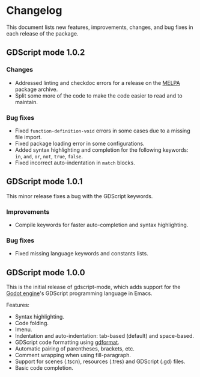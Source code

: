 # Changelog #

This document lists new features, improvements, changes, and bug fixes in each release of the package.

## GDScript mode 1.0.2 ##

### Changes ###

- Addressed linting and checkdoc errors for a release on the [MELPA](https://melpa.org/) package archive.
- Split some more of the code to make the code easier to read and to maintain.

### Bug fixes ###

- Fixed `function-definition-void` errors in some cases due to a missing file import.
- Fixed package loading error in some configurations.
- Added syntax highlighting and completion for the following keywords: `in`, `and`, `or`, `not`, `true`, `false`.
- Fixed incorrect auto-indentation in `match` blocks.

## GDScript mode 1.0.1 ##

This minor release fixes a bug with the GDScript keywords.

### Improvements ###

- Compile keywords for faster auto-completion and syntax highlighting.

### Bug fixes ###

- Fixed missing language keywords and constants lists.

## GDScript mode 1.0.0 ##

This is the initial release of gdscript-mode, which adds support for the [Godot engine](https://godotengine.org/)'s GDScript programming language in Emacs.

Features:

- Syntax highlighting.
- Code folding.
- Imenu.
- Indentation and auto-indentation: tab-based (default) and space-based.
- GDScript code formatting using [gdformat](https://github.com/scony/godot-gdscript-toolkit/).
- Automatic pairing of parentheses, brackets, etc.
- Comment wrapping when using fill-paragraph.
- Support for scenes (.tscn), resources (.tres) and GDScript (.gd) files.
- Basic code completion.
